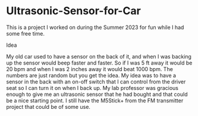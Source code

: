 # Ultrasonic-Sensor-for-Car
This is a project I worked on during the Summer 2023 for fun while I had some free time. 

Idea

My old car used to have a sensor on the back of it, and when I was backing up the sensor would beep faster and faster. So if I was 5 ft away it would be 20 bpm and when I was 2 inches away it would beat 1000 bpm. The numbers are just random but you get the idea. My idea was to have a sensor in the back with an on-off switch that I can control from the driver seat so I can turn it on when I back up. My lab professor was gracious enough to give me an ultrasonic sensor that he had bought and that could be a nice starting point. I still have the M5Stick+ from the FM transmitter project that could be of some use.

